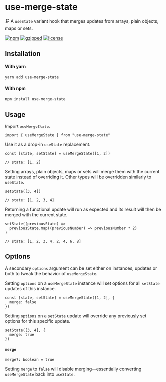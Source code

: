# use-merge-state

🗜️ A `useState` variant hook that merges updates from arrays, plain objects, maps or sets.

[![npm](https://img.shields.io/npm/v/use-merge-state?color=%2385f)](https://www.npmjs.com/package/use-merge-state) [![gzipped](https://img.shields.io/bundlephobia/minzip/use-merge-state?label=gzipped&color=%23d5e)](https://www.npmjs.com/package/use-merge-state) [![license](https://img.shields.io/github/license/bouchenoiremarc/use-merge-state?color=%23e48)](https://github.com/bouchenoiremarc/use-merge-state/blob/main/LICENSE)

## Installation

#### With yarn

```sh
yarn add use-merge-state
```

#### With npm

```sh
npm install use-merge-state
```

## Usage

Import `useMergeState`.

```tsx
import { useMergeState } from "use-merge-state"
```

Use it as a drop-in `useState` replacement.

```tsx
const [state, setState] = useMergeState([1, 2])

// state: [1, 2]
```

Setting arrays, plain objects, maps or sets will merge them with the current state instead of overriding it. Other types will be overridden similarly to `useState`.

```tsx
setState([3, 4])

// state: [1, 2, 3, 4]
```

Returning a functional update will run as expected and its result will then be merged with the current state.

```tsx
setState((previousState) =>
  previousState.map((previousNumber) => previousNumber * 2)
)

// state: [1, 2, 3, 4, 2, 4, 6, 8]
```

## Options

A secondary `options` argument can be set either on instances, updates or both to tweak the behavior of `useMergeState`.

Setting `options` on a `useMergeState` instance will set options for all `setState` updates of this instance.

```tsx
const [state, setState] = useMergeState([1, 2], {
  merge: false
})
```

Setting `options` on a `setState` update will override any previously set options for this specific update.

```tsx
setState([3, 4], {
  merge: true
})
```

#### `merge`

```tsx
merge?: boolean = true
```

Setting `merge` to `false` will disable merging—essentially converting `useMergeState` back into `useState`.
